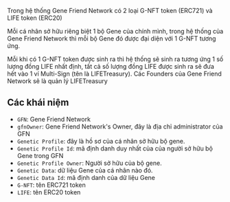 Trong hệ thống Gene Friend Network có 2 loại G-NFT token (ERC721) và LIFE token (ERC20) 

Mỗi cá nhân sở hữu riêng biệt 1 bộ Gene của chính mình, trong hệ thống của 
Gene Friend Network thì mỗi bộ Gene đó được đại diện với 1 G-NFT tương ứng.

Mỗi khi có 1 G-NFT token được sinh ra thì hệ thống sẽ sinh ra tương ứng 1 
số lượng đồng LIFE nhất định, tất cả số lượng đồng LIFE được sinh ra sẽ đưa hết
vào 1 ví Multi-Sign (tên là LIFETreasury). Các Founders của Gene Friend Network 
sẽ là quản lý LIFETreasury

## Các khái niệm
  - `GFN`: Gene Friend Network
  - `gfnOwner`: Gene Friend Network's Owner, đây là địa chỉ administrator của GFN 
  - `Genetic Profile`: đây là hồ sơ của cá nhân sở hữu bộ gene.
  - `Genetic Profile Id`: mã định danh duy nhất của của người sở hữu bộ Gene trong GFN
  - `Genetic Profile Owner`: Người sở hữu của bộ gene.
  - `Genetic Data`: dữ liệu Gene của cá nhân nào đó.
  - `Genetic Data Id`: mã định danh của dữ liệu Gene
  - `G-NFT`: tên ERC721 token
  - `LIFE`: tên ERC20 token 